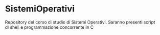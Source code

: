 # SistemiOperativi
Repository del corso di studio di Sistemi Operativi. Saranno presenti script di shell e programmazione concorrente in C 
